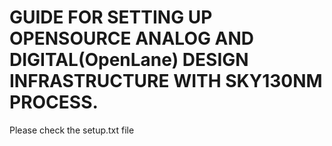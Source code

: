 # GUIDE FOR SETTING UP OPENSOURCE ANALOG AND DIGITAL(OpenLane) DESIGN INFRASTRUCTURE WITH SKY130NM PROCESS.

Please check the setup.txt file 
